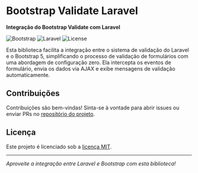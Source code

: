 # Bootstrap Validate Laravel

**Integração do Bootstrap Validate com Laravel**

![Bootstrap](https://img.shields.io/badge/Bootstrap-5.3.x-blue?logo=bootstrap&logoColor=white)
![Laravel](https://img.shields.io/badge/Laravel-11.0.0-red?logo=laravel&logoColor=white)
![License](https://img.shields.io/badge/License-MIT-green?logo=open-source-initiative&logoColor=white)


Esta biblioteca facilita a integração entre o sistema de validação do Laravel e o Bootstrap 5, simplificando o processo de validação de formulários com uma abordagem de configuração zero. Ela intercepta os eventos de formulário, envia os dados via AJAX e exibe mensagens de validação automaticamente.


## Contribuições

Contribuições são bem-vindas! Sinta-se à vontade para abrir issues ou enviar PRs no [repositório do projeto](https://github.com/walissonaguirra/bootstrap-validate-laravel).

## Licença
Este projeto é licenciado sob a [licença MIT](./LICENSE).

---

_Aproveite a integração entre Laravel e Bootstrap com esta biblioteca!_
